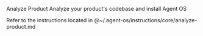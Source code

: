 Analyze Product
Analyze your product's codebase and install Agent OS

Refer to the instructions located in @~/.agent-os/instructions/core/analyze-product.md
